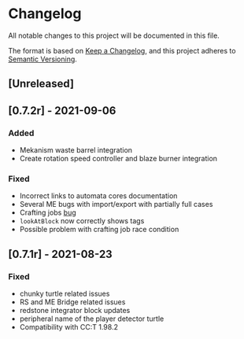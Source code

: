 # Changelog
All notable changes to this project will be documented in this file.

The format is based on [Keep a Changelog](https://keepachangelog.com/en/1.0.0/),
and this project adheres to [Semantic Versioning](https://semver.org/spec/v2.0.0.html).

## [Unreleased]

## [0.7.2r] - 2021-09-06

### Added

- Mekanism waste barrel integration
- Create rotation speed controller and blaze burner integration

### Fixed

- Incorrect links to automata cores documentation
- Several ME bugs with import/export with partially full cases
- Crafting jobs [bug](https://github.com/Seniorendi/AdvancedPeripherals/issues/188)
- `lookAtBlock` now correctly shows tags
- Possible problem with crafting job race condition

## [0.7.1r] - 2021-08-23

### Fixed

- chunky turtle related issues
- RS and ME Bridge related issues
- redstone integrator block updates
- peripheral name of the player detector turtle
- Compatibility with CC:T 1.98.2
